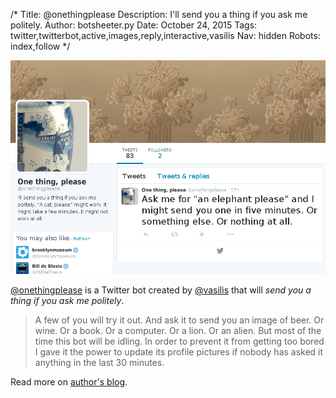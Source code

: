 /*
Title: @onethingplease
Description: I'll send you a thing if you ask me politely.
Author: botsheeter.py
Date: October 24, 2015
Tags: twitter,twitterbot,active,images,reply,interactive,vasilis
Nav: hidden
Robots: index,follow
*/

[![](/content/bots/twitterbots/images/onethingplease.png)](https://twitter.com/onethingplease)

[@onethingplease](https://twitter.com/onethingplease) is a Twitter bot created by [@vasilis](https://twitter.com/vasilis) that will *send you a thing if you ask me politely*.

> A few of you will try it out. And ask it to send you an image of beer. Or wine. Or a book. Or a computer. Or a lion. Or an alien. But most of the time this bot will be idling. In order to prevent it from getting too bored I gave it the power to update its profile pictures if nobody has asked it anything in the last 30 minutes.

Read more on [author's blog](http://lovenonsense.com/370).
